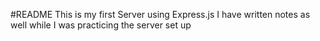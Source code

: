 #README
This is my first Server using Express.js
I have written notes as well while I was practicing the server set up
